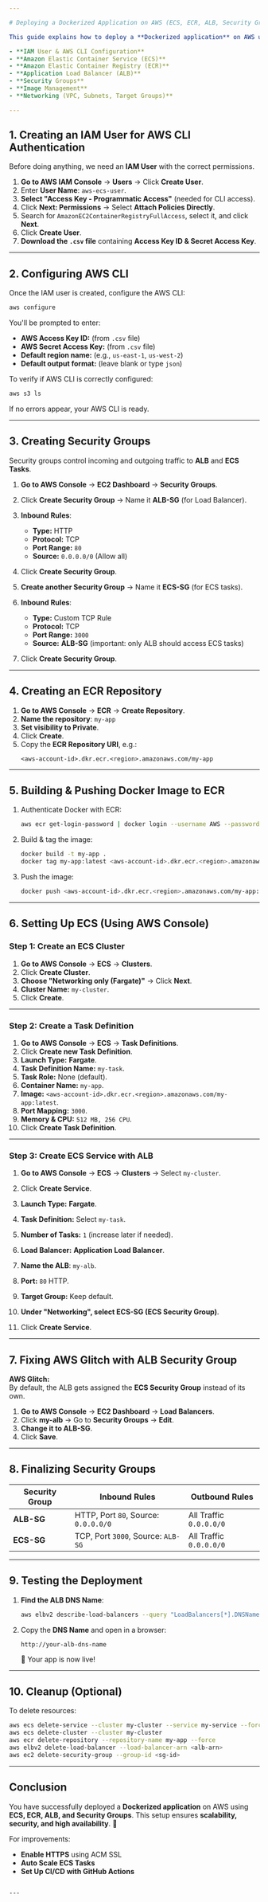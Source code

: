 ```yaml
---

# Deploying a Dockerized Application on AWS (ECS, ECR, ALB, Security Groups)

This guide explains how to deploy a **Dockerized application** on AWS using:

- **IAM User & AWS CLI Configuration**
- **Amazon Elastic Container Service (ECS)**
- **Amazon Elastic Container Registry (ECR)**
- **Application Load Balancer (ALB)**
- **Security Groups**
- **Image Management**
- **Networking (VPC, Subnets, Target Groups)**

---
```


## **1. Creating an IAM User for AWS CLI Authentication**
Before doing anything, we need an **IAM User** with the correct permissions.

1. **Go to AWS IAM Console** → **Users** → Click **Create User**.
2. Enter **User Name**: `aws-ecs-user`.
3. **Select "Access Key - Programmatic Access"** (needed for CLI access).
4. Click **Next: Permissions** → Select **Attach Policies Directly**.
5. Search for `AmazonEC2ContainerRegistryFullAccess`, select it, and click **Next**.
6. Click **Create User**.
7. **Download the `.csv` file** containing **Access Key ID & Secret Access Key**.

---

## **2. Configuring AWS CLI**
Once the IAM user is created, configure the AWS CLI:

```sh
aws configure
```
You'll be prompted to enter:
- **AWS Access Key ID:** (from `.csv` file)
- **AWS Secret Access Key:** (from `.csv` file)
- **Default region name:** (e.g., `us-east-1`, `us-west-2`)
- **Default output format:** (leave blank or type `json`)

To verify if AWS CLI is correctly configured:
```sh
aws s3 ls
```
If no errors appear, your AWS CLI is ready.

---

## **3. Creating Security Groups**
Security groups control incoming and outgoing traffic to **ALB** and **ECS Tasks**.

1. **Go to AWS Console** → **EC2 Dashboard** → **Security Groups**.
2. Click **Create Security Group** → Name it **ALB-SG** (for Load Balancer).
3. **Inbound Rules**:
   - **Type:** HTTP
   - **Protocol:** TCP
   - **Port Range:** `80`
   - **Source:** `0.0.0.0/0` (Allow all)
4. Click **Create Security Group**.

5. **Create another Security Group** → Name it **ECS-SG** (for ECS tasks).
6. **Inbound Rules**:
   - **Type:** Custom TCP Rule
   - **Protocol:** TCP
   - **Port Range:** `3000`
   - **Source:** **ALB-SG** (important: only ALB should access ECS tasks)
7. Click **Create Security Group**.

---

## **4. Creating an ECR Repository**
1. **Go to AWS Console** → **ECR** → **Create Repository**.
2. **Name the repository**: `my-app`
3. **Set visibility to Private**.
4. Click **Create**.
5. Copy the **ECR Repository URI**, e.g.:
   ```
   <aws-account-id>.dkr.ecr.<region>.amazonaws.com/my-app
   ```

---

## **5. Building & Pushing Docker Image to ECR**
1. Authenticate Docker with ECR:
   ```sh
   aws ecr get-login-password | docker login --username AWS --password-stdin <aws-account-id>.dkr.ecr.<region>.amazonaws.com
   ```

2. Build & tag the image:
   ```sh
   docker build -t my-app .
   docker tag my-app:latest <aws-account-id>.dkr.ecr.<region>.amazonaws.com/my-app:latest
   ```

3. Push the image:
   ```sh
   docker push <aws-account-id>.dkr.ecr.<region>.amazonaws.com/my-app:latest
   ```

---

## **6. Setting Up ECS (Using AWS Console)**
### **Step 1: Create an ECS Cluster**
1. **Go to AWS Console** → **ECS** → **Clusters**.
2. Click **Create Cluster**.
3. **Choose "Networking only (Fargate)"** → Click **Next**.
4. **Cluster Name:** `my-cluster`.
5. Click **Create**.

---

### **Step 2: Create a Task Definition**
1. **Go to AWS Console** → **ECS** → **Task Definitions**.
2. Click **Create new Task Definition**.
3. **Launch Type:** **Fargate**.
4. **Task Definition Name:** `my-task`.
5. **Task Role:** None (default).
6. **Container Name:** `my-app`.
7. **Image:** `<aws-account-id>.dkr.ecr.<region>.amazonaws.com/my-app:latest`.
8. **Port Mapping:** `3000`.
9. **Memory & CPU:** `512 MB, 256 CPU`.
10. Click **Create Task Definition**.

---

### **Step 3: Create ECS Service with ALB**
1. **Go to AWS Console** → **ECS** → **Clusters** → Select `my-cluster`.
2. Click **Create Service**.
3. **Launch Type:** **Fargate**.
4. **Task Definition:** Select `my-task`.
5. **Number of Tasks:** `1` (increase later if needed).
6. **Load Balancer:** **Application Load Balancer**.
7. **Name the ALB**: `my-alb`.
8. **Port:** `80` HTTP.
9. **Target Group:** Keep default.
10. **Under "Networking", select ECS-SG (ECS Security Group)**.

11. Click **Create Service**.

---

## **7. Fixing AWS Glitch with ALB Security Group**
**AWS Glitch:**  
By default, the ALB gets assigned the **ECS Security Group** instead of its own.

1. **Go to AWS Console** → **EC2 Dashboard** → **Load Balancers**.
2. Click **my-alb** → Go to **Security Groups** → **Edit**.
3. **Change it to ALB-SG**.
4. Click **Save**.

---

## **8. Finalizing Security Groups**
| Security Group | Inbound Rules | Outbound Rules |
|---------------|--------------|---------------|
| **ALB-SG** | HTTP, Port `80`, Source: `0.0.0.0/0` | All Traffic `0.0.0.0/0` |
| **ECS-SG** | TCP, Port `3000`, Source: `ALB-SG` | All Traffic `0.0.0.0/0` |

---

## **9. Testing the Deployment**
1. **Find the ALB DNS Name**:
   ```sh
   aws elbv2 describe-load-balancers --query "LoadBalancers[*].DNSName"
   ```
2. Copy the **DNS Name** and open in a browser:
   ```
   http://your-alb-dns-name
   ```
   🎉 Your app is now live!

---

## **10. Cleanup (Optional)**
To delete resources:
```sh
aws ecs delete-service --cluster my-cluster --service my-service --force
aws ecs delete-cluster --cluster my-cluster
aws ecr delete-repository --repository-name my-app --force
aws elbv2 delete-load-balancer --load-balancer-arn <alb-arn>
aws ec2 delete-security-group --group-id <sg-id>
```

---

## **Conclusion**
You have successfully deployed a **Dockerized application** on AWS using **ECS, ECR, ALB, and Security Groups**. This setup ensures **scalability, security, and high availability**. 🚀

For improvements:
- **Enable HTTPS** using ACM SSL
- **Auto Scale ECS Tasks**
- **Set Up CI/CD with GitHub Actions**

```

---